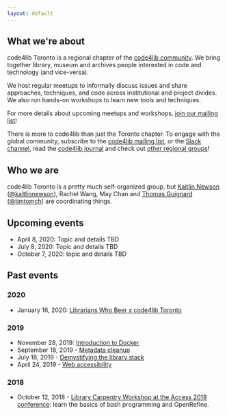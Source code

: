 ```yaml
---
layout: default
---
```


## What we're about

code4lib Toronto is a regional chapter of the [code4lib community](https://code4lib.org). We bring together library, museum and archives people interested in code and technology (and vice-versa).

We host regular meetups to informally discuss issues and share approaches, techniques, and code across institutional and project divides. We also run hands-on workshops to learn new tools and techniques.

For more details about upcoming meetups and workshops, [join our mailing list](https://groups.google.com/forum/#!forum/code4libto)!

There is more to code4lib than just the Toronto chapter. To engage with the global community, subscribe to the [code4lib mailing list](https://lists.clir.org/cgi-bin/wa?A0=CODE4LIB), or the [Slack channel](https://code4lib.slack.com/), read the [code4lib journal](http://journal.code4lib.org/) and check out [other regional groups](https://wiki.code4lib.org/Main_Page#Local_.2F_Regional_Groups)!

## Who we are

code4lib Toronto is a pretty much self-organized group, but [Kaitlin Newson](mailto:kaitlin.newson@gmail.com) ([@kaitlinnewson](https://twitter.com/kaitlinnewson)), Rachel Wang, May Chan and [Thomas Guignard](mailto:tom@timtom.ca) ([@timtomch](https://twitter.com/timtomch)) are coordinating things.

## Upcoming events

* April 8, 2020: Topic and details TBD
* July 8, 2020: Topic and details TBD
* October 7, 2020: topic and details TBD

## Past events

### 2020

* January 16, 2020: [Librarians Who Beer x code4lib Toronto](https://www.meetup.com/code4libtoronto/events/267691086/)

### 2019

* November 28, 2019: [Introduction to Docker](https://www.meetup.com/code4libtoronto/events/259194696/)
* September 18, 2019 - [Metadata cleanup](https://www.meetup.com/code4libtoronto/events/259193334/)
* July 18, 2019 - [Demystifying the library stack](https://www.meetup.com/code4libtoronto/events/259194511/)
* April 24, 2019 - [Web accessibility](https://www.meetup.com/code4libtoronto/events/259193297/)

### 2018

* October 12, 2018 - [Library Carpentry Workshop at the Access 2018 conference](./2018-10-12-access): learn the basics of bash programming and OpenRefine.
